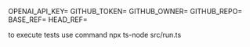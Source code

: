 OPENAI_API_KEY=<use your api key>
GITHUB_TOKEN=<use github token>
GITHUB_OWNER=<use git hub user id>
GITHUB_REPO=<use git hub repo which you want to generate tests>
BASE_REF=<give branch as main for ref comparision>
HEAD_REF=<give feature branch name to compare with main branch>

to execute tests use command
npx ts-node src/run.ts
